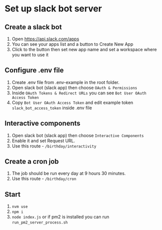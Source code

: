 
# Set up slack bot server
 
 ## Create a slack bot
 1) Open https://api.slack.com/apps
 2) You can see your apps list and a button to Create New App
 3) Click to the button then set new app name and set a workspace where you want to use it
 
 ## Configure .env file
 1) Create .env file from .env-example in the root folder.
 2) Open slack bot (slack app) then choose `OAuth & Permissions`
 3) Inside `OAuth Tokens & Redirect URLs` you can see `Bot User OAuth Access Token`
 3) Copy `Bot User OAuth Access Token` and edit example token `slack_bot_access_token` inside .env file
 
 ## Interactive components
 1) Open slack bot (slack app) then choose `Interactive Components` 
 2) Enable it and set Request URL. 
 3) Use this route - `/birthday/interactivity`
 
 ## Create a cron job
 1) The job should be run every day at 9 hours 30 minutes. 
 2) Use this route - `/birthday/cron`
 
 ## Start
 1) `nvm use`
 2) `npm i`
 3) `node index.js` or if pm2 is installed you can run `run_pm2_server_process.sh` 
 